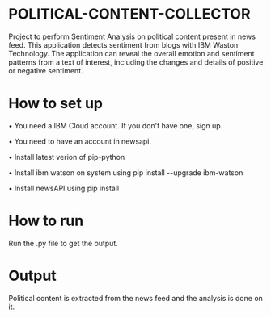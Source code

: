 # POLITICAL-CONTENT-COLLECTOR
Project to perform Sentiment Analysis on political content present in news feed. This application detects sentiment from blogs with IBM Waston Technology. The application can reveal the overall emotion and sentiment patterns from a text of interest, including the changes and details of positive or negative sentiment.

# How to set up
• You need a IBM Cloud account. If you don't have one, sign up.

• You need to have an account in newsapi.

• Install latest verion of pip-python

• Install ibm watson on system using pip install --upgrade ibm-watson

• Install newsAPI using pip install

# How to run
Run the .py file to get the output.

# Output
Political content is extracted from the news feed and the analysis is done on it. 
